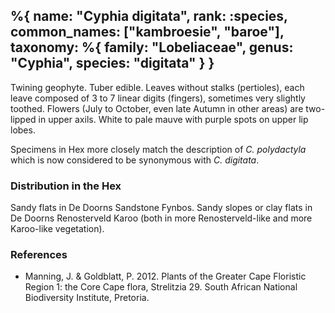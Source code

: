 %{
    name: "Cyphia digitata",
    rank: :species,
    common_names: ["kambroesie", "baroe"],
    taxonomy: %{
        family: "Lobeliaceae",
        genus: "Cyphia",
        species: "digitata"
    }
}
---

Twining geophyte. Tuber edible. Leaves without stalks (pertioles), each leave composed of 3 to 7 linear digits (fingers),
sometimes very slightly toothed. Flowers (July to October, even late Autumn in other areas) are two-lipped in upper axils. White
to pale mauve with purple spots on upper lip lobes.

<!-- read more -->

Specimens in Hex more closely match the description of *C. polydactyla* which is now considered to be synonymous with *C. digitata*.

### Distribution in the Hex

Sandy flats in De Doorns Sandstone Fynbos. Sandy slopes or clay flats in De Doorns Renosterveld Karoo (both in more Renosterveld-like and
more Karoo-like vegetation).

### References

* Manning, J. & Goldblatt, P. 2012. Plants of the Greater Cape Floristic Region 1: the Core Cape flora, Strelitzia 29. South African National Biodiversity Institute, Pretoria.